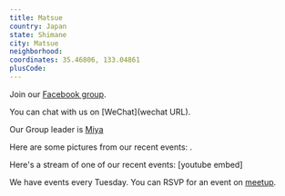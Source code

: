 ```yaml
---
title: Matsue
country: Japan
state: Shimane
city: Matsue
neighborhood: 
coordinates: 35.46806, 133.04861
plusCode:
---
```

Join our [Facebook group](https://www.facebook.com/groups/free.code.camp.matsue/).

You can chat with us on [WeChat](wechat URL).

Our Group leader is [Miya](freecodecamp.org/miya)

Here are some pictures from our recent events:
![]().

Here's a stream of one of our recent events:
[youtube embed]

We have events every Tuesday. You can RSVP for an event on [meetup](meetupurl).
